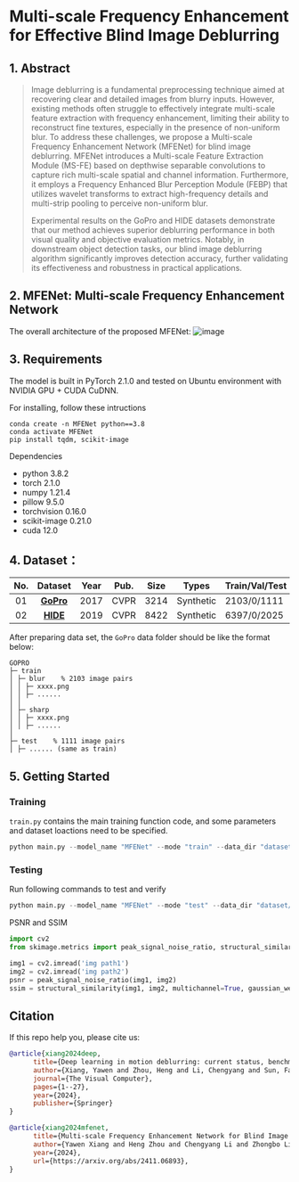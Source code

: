 # Multi-scale Frequency Enhancement for Effective Blind Image Deblurring

## 1. Abstract
>Image deblurring is a fundamental preprocessing technique aimed at recovering clear and detailed images from blurry inputs. However, existing methods often struggle to effectively integrate multi-scale feature extraction with frequency enhancement, limiting their ability to reconstruct fine textures, especially in the presence of non-uniform blur. To address these challenges, we propose a Multi-scale Frequency Enhancement Network (MFENet) for blind image deblurring. MFENet introduces a Multi-scale Feature Extraction Module (MS-FE) based on depthwise separable convolutions to capture rich multi-scale spatial and channel information. Furthermore, it employs a Frequency Enhanced Blur Perception Module (FEBP) that utilizes wavelet transforms to extract high-frequency details and multi-strip pooling to perceive non-uniform blur.
>
>Experimental results on the GoPro and HIDE datasets demonstrate that our method achieves superior deblurring performance in both visual quality and objective evaluation metrics. Notably, in downstream object detection tasks, our blind image deblurring algorithm significantly improves detection accuracy, further validating its effectiveness and robustness in practical applications.

## 2. MFENet: Multi-scale Frequency Enhancement Network
The overall architecture of the proposed MFENet:
![image](https://github.com/alondrajy/MFENet-for-deblurring/blob/main/network.png)

## 3. Requirements
The model is built in PyTorch 2.1.0 and tested on Ubuntu environment with NVIDIA GPU + CUDA CuDNN.

For installing, follow these intructions
```
conda create -n MFENet python==3.8
conda activate MFENet
pip install tqdm, scikit-image
```

Dependencies
- python 3.8.2
- torch 2.1.0
- numpy 1.21.4
- pillow 9.5.0
- torchvision 0.16.0
- scikit-image 0.21.0
- cuda 12.0


## 4. Dataset：<a id="datasets" class="anchor" href="#datasets" aria-hidden="true"><span class="octicon octicon-link"></span></a>  
**No.** |**Dataset** | **Year** | **Pub.** |**Size** |  **Types** | **Train/Val/Test**  | **Download**
:-: | :-: | :-: | :-:  | :-:  | :-: | :- | :-:
01   | [**GoPro**](https://openaccess.thecvf.com/content_cvpr_2017/papers/Nah_Deep_Multi-Scale_Convolutional_CVPR_2017_paper.pdf)   | 2017 | CVPR | 3214 | Synthetic | 2103/0/1111  | [link](https://github.com/SeungjunNah/DeepDeblur-PyTorch)
02 | [**HIDE**](https://openaccess.thecvf.com/content_ICCV_2019/papers/Shen_Human-Aware_Motion_Deblurring_ICCV_2019_paper.pdf)   | 2019 | CVPR | 8422 | Synthetic | 6397/0/2025  | [link](https://github.com/joanshen0508/HA_deblur)

After preparing data set, the ```GoPro``` data folder should be like the format below:
```
GOPRO
├─ train
│ ├─ blur    % 2103 image pairs
│ │ ├─ xxxx.png
│ │ ├─ ......
│ │
│ ├─ sharp
│ │ ├─ xxxx.png
│ │ ├─ ......
│
├─ test    % 1111 image pairs
│ ├─ ...... (same as train)

```

## 5. Getting Started
### Training
```train.py``` contains the main training function code, and some parameters and dataset loactions need to be specified.
```python
python main.py --model_name "MFENet" --mode "train" --data_dir "dataset/GOPRO" 
```

### Testing
Run following commands to test and verify
```python
python main.py --model_name "MFENet" --mode "test" --data_dir "dataset/GOPRO" 
```

PSNR and SSIM
```python
import cv2
from skimage.metrics import peak_signal_noise_ratio, structural_similarity

img1 = cv2.imread('img path1')
img2 = cv2.imread('img path2')
psnr = peak_signal_noise_ratio(img1, img2)
ssim = structural_similarity(img1, img2, multichannel=True, gaussian_weights=True, use_sample_covariance=False)
```


## Citation
If this repo help you, please cite us:
```BibTeX
@article{xiang2024deep,
      title={Deep learning in motion deblurring: current status, benchmarks and future prospects},
      author={Xiang, Yawen and Zhou, Heng and Li, Chengyang and Sun, Fangwei and Li, Zhongbo and Xie, Yongqiang},
      journal={The Visual Computer},
      pages={1--27},
      year={2024},
      publisher={Springer}
}

@article{xiang2024mfenet,
      title={Multi-scale Frequency Enhancement Network for Blind Image Deblurring}, 
      author={Yawen Xiang and Heng Zhou and Chengyang Li and Zhongbo Li and Yongqiang Xie},
      year={2024},
      url={https://arxiv.org/abs/2411.06893}, 
}
```
